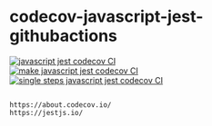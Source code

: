# codecov-javascript-jest-githubactions

[![javascript jest codecov CI](https://github.com/githubfoam/codecov-javascript-jest-githubactions/actions/workflows/javascript-jest-codecov-wf.yml/badge.svg)](https://github.com/githubfoam/codecov-javascript-jest-githubactions/actions/workflows/javascript-jest-codecov-wf.yml)  
[![make javascript jest codecov CI](https://github.com/githubfoam/codecov-javascript-jest-githubactions/actions/workflows/make-wf.yml/badge.svg)](https://github.com/githubfoam/codecov-javascript-jest-githubactions/actions/workflows/make-wf.yml)  
[![single steps javascript jest codecov CI](https://github.com/githubfoam/codecov-javascript-jest-githubactions/actions/workflows/single-steps-wf.yml/badge.svg)](https://github.com/githubfoam/codecov-javascript-jest-githubactions/actions/workflows/single-steps-wf.yml)
~~~~

https://about.codecov.io/
https://jestjs.io/
~~~~

